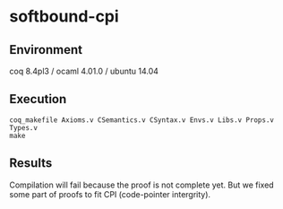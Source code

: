 # softbound-cpi

## Environment

coq 8.4pl3 / ocaml 4.01.0 / ubuntu 14.04

## Execution

```
coq_makefile Axioms.v CSemantics.v CSyntax.v Envs.v Libs.v Props.v Types.v
make
```

## Results

Compilation will fail because the proof is not complete yet. 
But we fixed some part of proofs to fit CPI (code-pointer intergrity).
